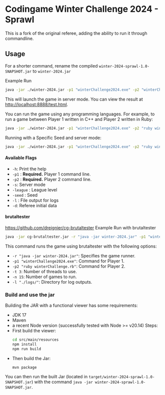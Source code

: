 # Codingame Winter Challenge 2024 - Sprawl
This is a fork of the original referee, adding the ability to run it through commandline.
## Usage

For a shorter command, rename the compiled `winter-2024-sprawl-1.0-SNAPSHOT.jar` to `winter-2024.jar`

Example Run

```bash
java -jar ./winter-2024.jar -p1 "winterChallenge2024.exe" -p2 "winterChallenge2024.exe" -s
```  
This will launch the game in server mode. You can view the result at [http://localhost:8888/test.html](http://localhost:8888/test.html).

You can run the game using any programming languages. For example, to run a game between Player 1 written in C++ and Player 2 written in Ruby:
```bash
java -jar ./winter-2024.jar -p1 "winterChallenge2024.exe" -p2 "ruby winterChallenge.rb"
```

Running with a Specific Seed and server mode:
```bash
java -jar ./winter-2024.jar -p1 "winterChallenge2024.exe" -p2 "ruby winterChallenge.rb" -s -seed 4810290338070827112 
```

#### Available Flags

-   `-h`: Print the help
-   `-p1` _<command>_: **Required.** Player 1 command line.
-   `-p2` _<command>_: **Required.** Player 2 command line.
-   `-s`: Server mode
-   `-league` _<level>_: League level
-   `-seed` _<seed>_: Seed
-   `-l` _<file>_: File output for logs
-   `-d`: Referee initial data

#### brutaltester
https://github.com/dreignier/cg-brutaltester
Example Run with brutaltester

```bash
java -jar cg-brutaltester.jar -r "java -jar winter-2024.jar" -p1 "winterChallenge2024.exe" -p2 "ruby winterChallenge.rb" -t 3 -n 15 -l "./logs/"
```
This command runs the game using brutaltester with the following options:

-   `-r "java -jar winter-2024.jar"`: Specifies the game runner.
-   `-p1 "winterChallenge2024.exe"`: Command for Player 1.
-   `-p2 "ruby winterChallenge.rb"`: Command for Player 2.
-   `-t 3`: Number of threads to use.
-   `-n 15`: Number of games to run.
-   `-l "./logs/"`: Directory for log outputs.

### Build and use the jar
Building the JAR with a functional viewer has some requirements:
- JDK 17
- Maven
- a recent Node version (successfully tested with Node >= v20.14)
Steps:
- First build the viewer:
  ```bash
  cd src/main/resources
  npm install
  npm run build
  ```
- Then build the Jar:
  ```bash
  mvn package
  ```
You can then run the built Jar (located in `target/winter-2024-sprawl-1.0-SNAPSHOT.jar`) with the command `java -jar winter-2024-sprawl-1.0-SNAPSHOT.jar`.
